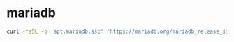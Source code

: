 # mariadb

```sh
curl -fsSL -o 'apt.mariadb.asc' 'https://mariadb.org/mariadb_release_signing_key.asc'
```
